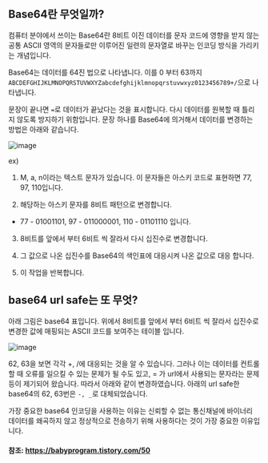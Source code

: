 ## Base64란 무엇일까?

컴퓨터 분야에서 쓰이는 Base64란 8비트 이진 데이터를 문자 코드에 영향을 받지 않는 공통 ASCII 영역의 문자들로만 이루어진 일련의 문자열로 바꾸는 인코딩 방식을 가리키는 개념입니다.

Base64는 데이터를 64진 법으로 나타냅니다. 이를 0 부터 63까지 `ABCDEFGHIJKLMNOPQRSTUVWXYZabcdefghijklmnopqrstuvwxyz0123456789+/`으로 나타냅니다. 

문장이 끝나면 `=`로 데이터가 끝났다는 것을 표시합니다. 다시 데이터를 원복할 때 틀리지 않도록 방지하기 위함입니다. 문장 하나를 Base64에 의거해서 데이터를 변경하는 방법은 아래와 같습니다.


![image](https://user-images.githubusercontent.com/22395934/97014060-cdf23100-1584-11eb-95ac-770aeaacf377.png)


ex)

1. M, a, n이라는 텍스트 문자가 있습니다. 이 문자들은 아스키 코드로 표현하면 77, 97, 110입니다. 

2. 해당하는 아스키 문자를 8비트 패턴으로 변경합니다.

 - 77 - 01001101, 97 - 011000001, 110 - 01101110 입니다.

3. 8비트를 앞에서 부터 6비트 씩 잘라서 다시 십진수로 변경합니다.

4. 그 값으로 나온 십진수를 Base64의 색인표에 대응시켜 나온 값으로 대응 합니다.

5. 이 작업을 반복합니다.

## base64 url safe는 또 무엇?

아래 그림은 base64 표입니다. 위에서 8비트를 앞에서 부터 6비트 씩 잘라서 십진수로 변경한 값에 매핑되는 ASCII 코드를 보여주는 테이블 입니다.

![image](https://user-images.githubusercontent.com/22395934/97014306-1b6e9e00-1585-11eb-90f1-3fbef73997a2.png)


62, 63을 보면 각각 +, /에 대응되는 것을 알 수 있습니다. 그러나 이는 데이터를 컨트롤할 때 오류를 일으킬 수 있는 문제가 될 수도 있고, = 가 url에서 사용되는 문자라는 문제 등이 제기되어 왔습니다. 따라서 아래와 같이 변경하였습니다. 아래의 url safe한 base64의 62, 63번은 `-, _`로 대체되었습니다.

가장 중요한 base64 인코딩을 사용하는 이유는 신뢰할 수 없는 통신채널에 바이너리 데이터를 왜곡하지 않고 정상적으로 전송하기 위해 사용하다는 것이 가장 중요한 이유입니다.

#### 참조: https://babyprogram.tistory.com/50
